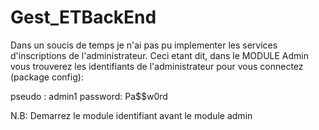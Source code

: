# Gest_ETBackEnd
Dans un soucis de temps je n'ai pas pu implementer les services d'inscriptions de l'administrateur.
Ceci etant dit, dans le MODULE Admin vous trouverez les identifiants de l'administrateur pour vous connectez (package config):

pseudo : admin1 
password: Pa$$w0rd

N.B: Demarrez le module identifiant avant le module admin
